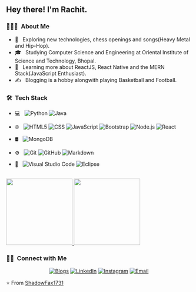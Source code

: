 <h2> Hey there! I'm Rachit.</h2>

<h3> 👨🏻‍💻 &nbsp;About Me </h3>

- 🤔 &nbsp; Exploring new technologies, chess openings and songs(Heavy Metal and Hip-Hop).
- 🎓 &nbsp; Studying Computer Science and Engineering at Oriental Institute of Science and Technology, Bhopal.
- 🌱 &nbsp; Learning more about ReactJS, React Native and the MERN Stack(JavaScript Enthusiast).
- ✍️ &nbsp; Blogging is a hobby alongwith playing Basketball and Football. 

<h3> 🛠 &nbsp;Tech Stack</h3>

- 💻 &nbsp;
  ![Python](https://img.shields.io/badge/-Python-333333?style=flat&logo=python)
  ![Java](https://img.shields.io/badge/-Java-333333?style=flat&logo=Java&logoColor=007396)
  
- 🌐 &nbsp;
  ![HTML5](https://img.shields.io/badge/-HTML5-333333?style=flat&logo=HTML5)
  ![CSS](https://img.shields.io/badge/-CSS-333333?style=flat&logo=CSS3&logoColor=1572B6)
  ![JavaScript](https://img.shields.io/badge/-JavaScript-333333?style=flat&logo=javascript)
  ![Bootstrap](https://img.shields.io/badge/-Bootstrap-333333?style=flat&logo=bootstrap&logoColor=563D7C)
  ![Node.js](https://img.shields.io/badge/-Node.js-333333?style=flat&logo=node.js)
  ![React](https://img.shields.io/badge/-React-333333?style=flat&logo=react)
- 🛢 &nbsp;
  ![MongoDB](https://img.shields.io/badge/-MongoDB-333333?style=flat&logo=mongodb)
- ⚙️ &nbsp;
  ![Git](https://img.shields.io/badge/-Git-333333?style=flat&logo=git)
  ![GitHub](https://img.shields.io/badge/-GitHub-333333?style=flat&logo=github)
  ![Markdown](https://img.shields.io/badge/-Markdown-333333?style=flat&logo=markdown)
- 🔧 &nbsp;
  ![Visual Studio Code](https://img.shields.io/badge/-Visual%20Studio%20Code-333333?style=flat&logo=visual-studio-code&logoColor=007ACC)
  ![Eclipse](https://img.shields.io/badge/-Eclipse-333333?style=flat&logo=eclipse-ide&logoColor=2C2255)


<br/>

<a href="https://github.com/ShadowFax1731">
  <img height="180em" src="https://github-readme-stats.vercel.app/api?username=ShadowFax1731&theme=buefy&show_icons=true" />
  <img height="180em" src="https://github-readme-stats.vercel.app/api/top-langs/?username=ShadowFax1731&theme=buefy&layout=compact" />
</a>

<br/>

<h3> 🤝🏻 &nbsp;Connect with Me </h3>

<p align="center">
<a href="https://http://dementedepistles.blogspot.com/"><img alt="Blogs" src="https://img.shields.io/badge/Website-www.adityavsingh.com-blue?style=flat-square&logo=google-chrome"></a>
<a href="https://www.linkedin.com/in/shadowfax1731/"><img alt="LinkedIn" src="https://img.shields.io/badge/LinkedIn-Rachit%20Khare-blue?style=flat-square&logo=linkedin"></a>
<a href="https://www.instagram.com/indeed_the_slimshady/"><img alt="Instagram" src="https://img.shields.io/badge/Instagram-indeed_the_slimshady-blue?style=flat-square&logo=instagram"></a>
<a href="mailto:khare.rachit98@gmail.com"><img alt="Email" src="https://img.shields.io/badge/Email-khare.rachit98@gmail.com-blue?style=flat-square&logo=gmail"></a>
</p>

⭐️ From [ShadowFax1731](https://github.com/ShadowFax1731)
